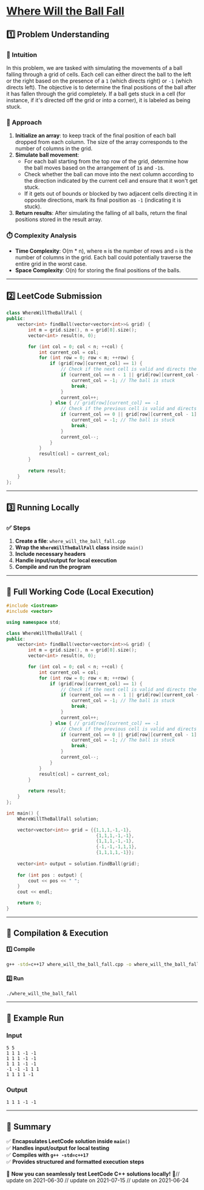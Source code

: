 # **[Where Will the Ball Fall](https://leetcode.com/problems/where-will-the-ball-fall/description/)**  

## **1️⃣ Problem Understanding**  
### **📌 Intuition**  
In this problem, we are tasked with simulating the movements of a ball falling through a grid of cells. Each cell can either direct the ball to the left or the right based on the presence of a `1` (which directs right) or `-1` (which directs left). The objective is to determine the final positions of the ball after it has fallen through the grid completely. If a ball gets stuck in a cell (for instance, if it's directed off the grid or into a corner), it is labeled as being stuck.

### **🚀 Approach**  
1. **Initialize an array**: to keep track of the final position of each ball dropped from each column. The size of the array corresponds to the number of columns in the grid.
2. **Simulate ball movement**:
   - For each ball starting from the top row of the grid, determine how the ball moves based on the arrangement of `1`s and `-1`s.
   - Check whether the ball can move into the next column according to the direction indicated by the current cell and ensure that it won't get stuck.
   - If it gets out of bounds or blocked by two adjacent cells directing it in opposite directions, mark its final position as `-1` (indicating it is stuck).
3. **Return results**: After simulating the falling of all balls, return the final positions stored in the result array. 

### **⏱️ Complexity Analysis**  
- **Time Complexity**: O(m * n), where `m` is the number of rows and `n` is the number of columns in the grid. Each ball could potentially traverse the entire grid in the worst case.
- **Space Complexity**: O(n) for storing the final positions of the balls.

---  

## **2️⃣ LeetCode Submission**  
```cpp
class WhereWillTheBallFall {
public:
    vector<int> findBall(vector<vector<int>>& grid) {
        int m = grid.size(), n = grid[0].size();
        vector<int> result(n, 0);

        for (int col = 0; col < n; ++col) {
            int current_col = col;
            for (int row = 0; row < m; ++row) {
                if (grid[row][current_col] == 1) {
                    // Check if the next cell is valid and directs the ball to the right
                    if (current_col == n - 1 || grid[row][current_col + 1] == -1) {
                        current_col = -1; // The ball is stuck
                        break;
                    }
                    current_col++;
                } else { // grid[row][current_col] == -1
                    // Check if the previous cell is valid and directs the ball to the left
                    if (current_col == 0 || grid[row][current_col - 1] == 1) {
                        current_col = -1; // The ball is stuck
                        break;
                    }
                    current_col--;
                }
            }
            result[col] = current_col;
        }
        
        return result;
    }
};  
```  

---  

## **3️⃣ Running Locally**  
### **✅ Steps**  
1. **Create a file**: `where_will_the_ball_fall.cpp`  
2. **Wrap the `WhereWillTheBallFall` class** inside `main()`  
3. **Include necessary headers**  
4. **Handle input/output for local execution**  
5. **Compile and run the program**  

---  

## **📝 Full Working Code (Local Execution)**  
```cpp
#include <iostream>
#include <vector>

using namespace std;

class WhereWillTheBallFall {
public:
    vector<int> findBall(vector<vector<int>>& grid) {
        int m = grid.size(), n = grid[0].size();
        vector<int> result(n, 0);

        for (int col = 0; col < n; ++col) {
            int current_col = col;
            for (int row = 0; row < m; ++row) {
                if (grid[row][current_col] == 1) {
                    // Check if the next cell is valid and directs the ball to the right
                    if (current_col == n - 1 || grid[row][current_col + 1] == -1) {
                        current_col = -1; // The ball is stuck
                        break;
                    }
                    current_col++;
                } else { // grid[row][current_col] == -1
                    // Check if the previous cell is valid and directs the ball to the left
                    if (current_col == 0 || grid[row][current_col - 1] == 1) {
                        current_col = -1; // The ball is stuck
                        break;
                    }
                    current_col--;
                }
            }
            result[col] = current_col;
        }
        
        return result;
    }
};

int main() {
    WhereWillTheBallFall solution;

    vector<vector<int>> grid = {{1,1,1,-1,-1},
                                 {1,1,1,-1,-1},
                                 {1,1,1,-1,-1},
                                 {-1,-1,-1,1,1},
                                 {1,1,1,1,-1}};
    
    vector<int> output = solution.findBall(grid);
   
    for (int pos : output) {
        cout << pos << " ";
    }
    cout << endl;

    return 0;
}  
```  

---  

## **🔧 Compilation & Execution**  
#### **1️⃣ Compile**  
```bash
g++ -std=c++17 where_will_the_ball_fall.cpp -o where_will_the_ball_fall
```  

#### **2️⃣ Run**  
```bash
./where_will_the_ball_fall
```  

---  

## **🎯 Example Run**  
### **Input**  
```
5 5
1 1 1 -1 -1
1 1 1 -1 -1
1 1 1 -1 -1
-1 -1 -1 1 1
1 1 1 1 -1
```  
### **Output**  
```
1 1 1 -1 -1 
```  

---  

## **📌 Summary**  
✅ **Encapsulates LeetCode solution inside `main()`**  
✅ **Handles input/output for local testing**  
✅ **Compiles with `g++ -std=c++17`**  
✅ **Provides structured and formatted execution steps**  

🚀 **Now you can seamlessly test LeetCode C++ solutions locally!** 🚀// update on 2021-06-30
// update on 2021-07-15
// update on 2021-06-24
